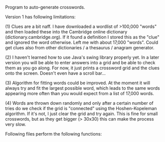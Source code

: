 Program to auto-generate crosswords.

Version 1 has following limitations:   

(1) Clues are a bit naff. I have downloaded a wordlist of >100,000 "words" and then loaded these into the Cambridge online dictionary (dictionary.cambridge.org). If it found a definition I stored this as the "clue" and ignored the word otherwise. Left me with about 17,000 "words". Could get clues also from other dictionaries / a thesaurus / anagram generator.

(2) I haven't learned how to use Java's swing library properly yet. In a later version you will be able to enter answers into a grid and be able to check them as you go along. For now, it just prints a crossword grid and the clues onto the screen. Doesn't even have a scroll bar...

(3) Algorithm for fitting words could be improved. At the moment it will always try and fit the largest possible word, which leads to the same words appearing more often than you would expect from a list of 17,000 words.

(4) Words are thrown down randomly and only after a certain number of tries do we check if the grid is "connected" using the Hoshen-Kopeleman algorithm. If it's not, I just clear the grid and try again. This is fine for small crosswords, but as they get bigger (> 30x30) this can make the process very slow.

  
   
   
Following files perform the following functions:
